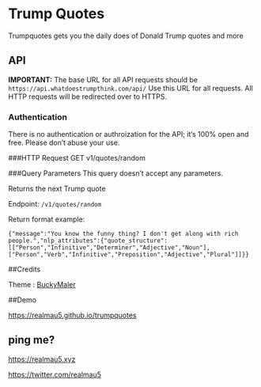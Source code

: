 # Trump Quotes
Trumpquotes gets you the daily does of Donald Trump quotes and more


## API

**IMPORTANT:** The base URL for all API requests should be `https://api.whatdoestrumpthink.com/api/`
Use this URL for all requests. All HTTP requests will be redirected over to HTTPS.

### Authentication
There is no authentication or authroization for the API; it’s 100% open and free. Please don’t abuse your use.

###HTTP Request
GET v1/quotes/random

###Query Parameters
This query doesn’t accept any parameters.

Returns the next Trump quote

Endpoint: `/v1/quotes/random`

Return format example: 

    {"message":"You know the funny thing? I don't get along with rich people.","nlp_attributes":{"quote_structure":[["Person","Infinitive","Determiner","Adjective","Noun"],["Person","Verb","Infinitive","Preposition","Adjective","Plural"]]}}


##Credits


Theme : [BuckyMaler](https://github.com/BuckyMaler)

##Demo

https://realmau5.github.io/trumpquotes

## ping me?


https://realmau5.xyz 

https://twitter.com/realmau5
